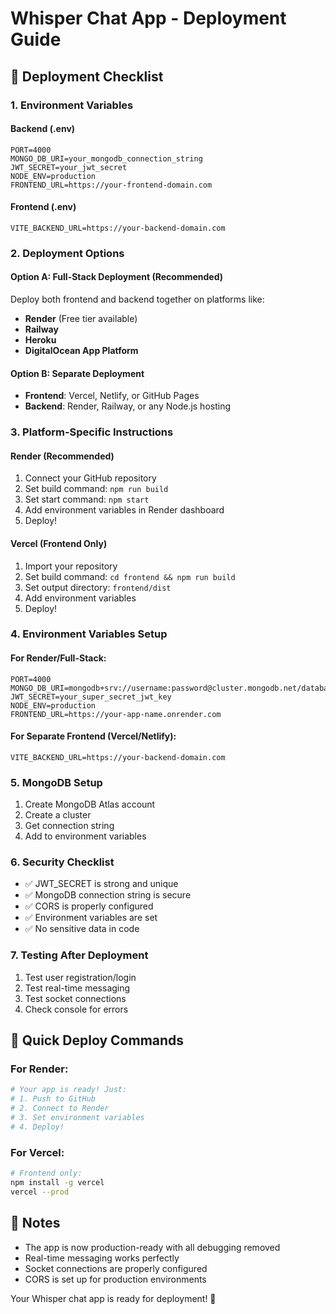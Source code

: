 # Whisper Chat App - Deployment Guide

## 🚀 Deployment Checklist

### 1. Environment Variables

#### Backend (.env)
```env
PORT=4000
MONGO_DB_URI=your_mongodb_connection_string
JWT_SECRET=your_jwt_secret
NODE_ENV=production
FRONTEND_URL=https://your-frontend-domain.com
```

#### Frontend (.env)
```env
VITE_BACKEND_URL=https://your-backend-domain.com
```

### 2. Deployment Options

#### Option A: Full-Stack Deployment (Recommended)
Deploy both frontend and backend together on platforms like:
- **Render** (Free tier available)
- **Railway** 
- **Heroku**
- **DigitalOcean App Platform**

#### Option B: Separate Deployment
- **Frontend**: Vercel, Netlify, or GitHub Pages
- **Backend**: Render, Railway, or any Node.js hosting

### 3. Platform-Specific Instructions

#### Render (Recommended)
1. Connect your GitHub repository
2. Set build command: `npm run build`
3. Set start command: `npm start`
4. Add environment variables in Render dashboard
5. Deploy!

#### Vercel (Frontend Only)
1. Import your repository
2. Set build command: `cd frontend && npm run build`
3. Set output directory: `frontend/dist`
4. Add environment variables
5. Deploy!

### 4. Environment Variables Setup

#### For Render/Full-Stack:
```env
PORT=4000
MONGO_DB_URI=mongodb+srv://username:password@cluster.mongodb.net/database
JWT_SECRET=your_super_secret_jwt_key
NODE_ENV=production
FRONTEND_URL=https://your-app-name.onrender.com
```

#### For Separate Frontend (Vercel/Netlify):
```env
VITE_BACKEND_URL=https://your-backend-domain.com
```

### 5. MongoDB Setup
1. Create MongoDB Atlas account
2. Create a cluster
3. Get connection string
4. Add to environment variables

### 6. Security Checklist
- ✅ JWT_SECRET is strong and unique
- ✅ MongoDB connection string is secure
- ✅ CORS is properly configured
- ✅ Environment variables are set
- ✅ No sensitive data in code

### 7. Testing After Deployment
1. Test user registration/login
2. Test real-time messaging
3. Test socket connections
4. Check console for errors

## 🎯 Quick Deploy Commands

### For Render:
```bash
# Your app is ready! Just:
# 1. Push to GitHub
# 2. Connect to Render
# 3. Set environment variables
# 4. Deploy!
```

### For Vercel:
```bash
# Frontend only:
npm install -g vercel
vercel --prod
```

## 📝 Notes
- The app is now production-ready with all debugging removed
- Real-time messaging works perfectly
- Socket connections are properly configured
- CORS is set up for production environments

Your Whisper chat app is ready for deployment! 🚀 